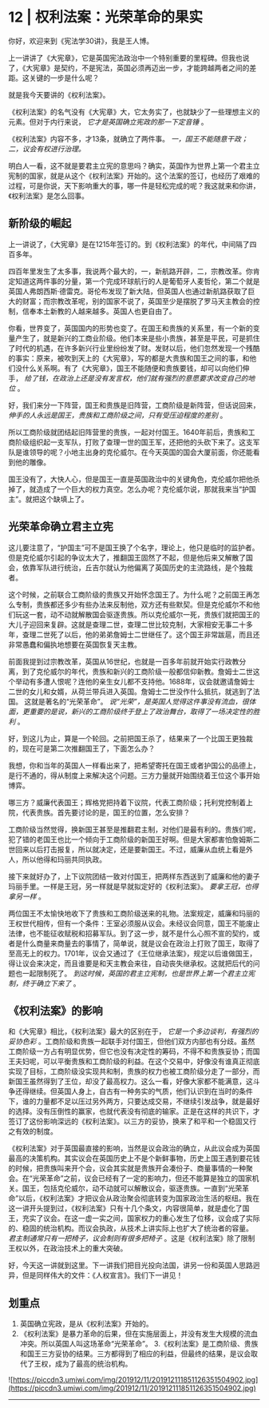 # 12 | 权利法案：光荣革命的果实

你好，欢迎来到《宪法学30讲》，我是王人博。

上一讲讲了《大宪章》，它是英国宪法政治中一个特别重要的里程碑。但我也说了，《大宪章》是契约，不是宪法，英国必须再迈出一步，才能跨越两者之间的差距。这关键的一步是什么呢？

就是我今天要讲的《权利法案》。

《权利法案》的名气没有《大宪章》大，它太务实了，也就缺少了一些理想主义的元素。但对于内行来说， *它才是英国确立宪政的那一下定音锤* 。

《权利法案》内容不多，才13条，就确立了两件事。 *一，国王不能随意干政；二，议会有权进行治理。*

明白人一看，这不就是要君主立宪的意思吗？确实，英国作为世界上第一个君主立宪制的国家，就是从这个《权利法案》开始的。这个法案的签订，也经历了艰难的过程，可是你说，天下影响重大的事，哪一件是轻松完成的呢？我这就来和你讲，《权利法案》是怎么回事。

## 新阶级的崛起

上一讲说了，《大宪章》是在1215年签订的。到《权利法案》的年代，中间隔了四百多年。

四百年里发生了太多事，我说两个最大的，一，新航路开辟，二，宗教改革。你肯定知道这两件事的分量，第一个完成环球航行的人是葡萄牙人麦哲伦，第二个就是英国人弗朗西斯·德雷克。哥伦布发现了新大陆，但英国人也通过新航路获取了巨大的财富；而宗教改革呢，别的国家不说了，英国至少是摆脱了罗马天主教会的控制，信奉本土新教的人越来越多。英国人也更自由了。

你看，世界变了，英国国内的形势也变了。在国王和贵族的关系里，有一个新的变量产生了，就是新兴的工商业阶级。他们本来是些小贵族，甚至是平民，可是抓住了时代的机遇，在许多新兴行业里纷纷发了财。发财以后，他们忽然发现一个残酷的事实：原来，被吹到天上的《大宪章》，写的都是大贵族和国王之间的事，和他们没什么关系啊。有了《大宪章》，国王不能随便和贵族要钱，却可以向他们伸手， *给了钱，在政治上还是没有发言权，他们就有强烈的意愿要求改变自己的地位* 。

好，我们来分一下阵营，国王和贵族是旧阵营，工商阶级是新阵营，但话说回来， *伸手的人永远是国王，贵族和工商阶级之间，只有受压迫程度的差别* 。

所以工商阶级就团结起旧阵营里的贵族，一起对付国王。1640年前后，贵族和工商阶级组织起一支军队，打败了查理一世的国王军，还把他的头砍下来了。这支军队是谁领导的呢？小地主出身的克伦威尔。在今天英国的国会大厦前面，你还能看到他的雕像。

国王没有了，大快人心，但是国王一直是英国政治中的关键角色，克伦威尔把他杀掉了，就造成了一个巨大的权力真空。怎么办呢？克伦威尔说，那就我来当“护国主”。就把这个缺填上了。

## 光荣革命确立君主立宪

这儿要注意了，“护国主”可不是国王换了个名字，理论上，他只是临时的监护者。但是克伦威尔引起的争议太大了，推翻国王固然了不起，但是他后来又解散了国会，依靠军队进行统治，丘吉尔就认为他偏离了英国历史的主流路线，是个独裁者。

这个时候，之前联合工商阶级的贵族又开始怀念国王了。为什么呢？之前国王再怎么专制，贵族都还多少有些办法来反制他，双方还有些默契。但是克伦威尔不和他们玩这一套，动不动就解散国会驱逐贵族。所以克伦威尔一死，贵族们就把国王的大儿子迎回来复辟。这就是查理二世，查理二世比较克制，大家相安无事二十多年，查理二世死了以后，他的弟弟詹姆士二世继任了。这个国王非常跋扈，而且还非常愚蠢和偏执地想要在英国恢复天主教。

前面我提到过宗教改革，英国从16世纪，也就是一百多年前就开始实行政教分离，到了克伦威尔的年代，贵族和新兴的工商阶级一般都信仰新教。詹姆士二世这个举动有多遭人恨呢？连他的亲生女儿都不支持他。1688年，议会就邀请詹姆士二世的女儿和女婿，从荷兰带兵进入英国。詹姆士二世没作什么抵抗，就逃到了法国。 这就是著名的“光荣革命”。 *说“光荣”，是英国人觉得这件事没有流血，很体面，更重要的是说，新兴的工商阶级终于登上了政治舞台，取得了一场决定性的胜利* 。

好，到这儿为止，算是一个轮回。之前把国王杀了，结果来了一个比国王更独裁的，现在可是第二次推翻国王了，下面怎么办？

我想，你和当年的英国人一样看出来了，把希望寄托在国王或者护国公的品德上，是行不通的，得从制度上来解决这个问题。三方力量就开始围绕着王位这个事开始博弈。

哪三方？威廉代表国王；辉格党把持着下议院，代表工商阶级；托利党控制着上院，代表贵族。首先要讨论的是，国王的位置，怎么安排？

工商阶级当然觉得，换新国王甚至是推翻君主制，对他们是最有利的。贵族们呢，犯了错的老国王也比一个倾向于工商阶级的新国王好啊。但是大家都害怕詹姆斯二世回来以后打击报复，所以就决定，还是要新国王。不过，威廉从血统上看是外人，所以他得和玛丽共同执政。

接下来就好办了，上下议院团结一致对付国王，把两样东西送到了威廉和他的妻子玛丽手里。一样是王冠，另一样就是早就拟定好的《权利法案》。 *要拿王冠，也得拿另一样* 。

两位国王不太愉快地收下了贵族和工商阶级送来的礼物。法案规定，威廉和玛丽的王权世代相传，但有一个条件：王室必须服从议会。未经议会同意，国王不能废止法律，也不能征收赋税和招募军队。到了这一步，就不是什么心照不宣的契约，或者是什么商量来商量去的事情了，简单说，就是议会在政治上打败了国王，取得了至高无上的权力。1701年，议会又通过了《王位继承法案》，规定以后谁做国王，得让议会来决定，而且谁要是和天主教会来往，自动丧失继承权。这就把后代的问题也一起限制死了。 *到这时候，英国的君主立宪制，也是世界上第一个君主立宪制，终于确立下来了* 。

## 《权利法案》的影响

和《大宪章》相比，《权利法案》最大的区别在于， *它是一个多边谈判，有强烈的妥协色彩* 。工商阶级和贵族一起联手对付国王，但他们双方内部也有分歧。虽然工商阶级一方占有明显优势，但它也没有决定性的筹码，不得不和贵族妥协；而国王夫妇呢，可以平衡贵族和工商阶级的利益。在这个交易中，好像没有谁真正彻底实现了目标，工商阶级没实现共和制，贵族的权力也被工商阶级分走了一部分，而新国王虽然得到了王位，却没了最高权力。这么一看，好像大家都不能满意，这斗争还得继续。但英国人身上，自古有一种务实的气质，他们认识到在当时的条件下，谁的力量都不足以压过另外两方，只要达成交易，不继续引发战争，就是最好的选择。没有压倒性的赢家，也就代表没有彻底的输家。正是在这样的共识下，才签订了这份影响深远的《权利法案》。以三方的妥协，换来了和平和一个稳固又行之有效的制度。

《权利法案》对于英国最直接的影响，当然是议会政治的确立，从此议会成为英国最高的决策机构。其实议会在英国历史上不是个新鲜事物，历史上国王遇到要花钱的时候，把贵族叫来开个会，议会其实就是贵族开会凑份子、商量事情的一种聚会。在“光荣革命”之前，议会已经有了一定的影响力，但还不能算是独立的国家机关。国王，包括克伦威尔，动不动就可以解散议会，驱逐贵族。一直到“光荣革命”以后，《权利法案》才把议会从政治聚会彻底转变为国家政治生活的枢纽。我在这一讲开头提到过，《权利法案》只有十几个条文，内容很简单，就是虚化了国王，充实了议会。在这一虚一实之间，国家权力的重心发生了位移，议会成了实际的、稳固的统治机构。而议会执政，从技术上讲实际上也扩大了统治者的容量。 *君主制通常只有一把椅子，议会制则有很多把椅子* 。这是《权利法案》除了限制王权以外，在政治技术上的重大突破。

好，今天这一讲就到这里。下一讲我们把目光投向法国，讲另一份和英国人思路迥异，但是同样伟大的文件：《人权宣言》。我们下一讲见！

## 划重点


1. 英国确立宪政，是从《权利法案》开始的。
2. 《权利法案》是暴力革命的后果，但在实施层面上，并没有发生大规模的流血冲突。所以英国人叫这场革命“光荣革命”。
3.《权利法案》是工商阶级、贵族和国王三方妥协的结果。三方都得到了相应的利益，但最终的结果，是议会取代了王权，成为了最高的统治机构。



![https://piccdn3.umiwi.com/img/201912/11/201912111851126351504902.jpg](https://piccdn3.umiwi.com/img/201912/11/201912111851126351504902.jpg)

---
